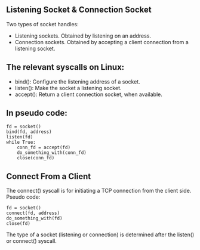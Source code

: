 ## Listening Socket & Connection Socket

Two types of socket handles:
- Listening sockets. Obtained by listening on an address.
- Connection sockets. Obtained by accepting a client connection from a listening socket.

## The relevant syscalls on Linux:
- bind(): Configure the listening address of a socket.
- listen(): Make the socket a listening socket.
- accept(): Return a client connection socket, when available.

## In pseudo code:

```
fd = socket()
bind(fd, address)
listen(fd)
while True:
    conn_fd = accept(fd)
    do_something_with(conn_fd)
    close(conn_fd)
```

## Connect From a Client
The connect() syscall is for initiating a TCP connection from the client side. Pseudo code:

```
fd = socket()
connect(fd, address)
do_something_with(fd)
close(fd)
```
The type of a socket (listening or connection) is determined after the listen() or connect() syscall.
